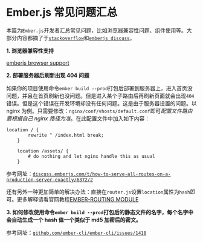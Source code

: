 # Ember.js 常见问题汇总

本篇为`Ember.js`开发者汇总常见问题，比如浏览器兼容性问题、组件使用等。大部分内容都摘了于[`stackoverflow`](http://stackoverflow.com/search?q=ember.js)和[`emberjs discuss`](http://discuss.emberjs.com/)。

**1\. 浏览器兼容性支持**

[emberjs browser support](http://stackoverflow.com/questions/9873744/ember-js-browser-support)

**2\. 部署服务器后刷新出现 404 问题**

如果你的项目使用命令`ember build --prod`打包后部署到服务器上，进入首页没问题，并且在首页刷新也没问题。但是进入某个子路由后再刷新页面就会出现`404`错误。但是这个错误在开发环境却没有任何问题。这是由于服务器设置的问题。以 nginx 为例。只需要修改：`nginx/conf/vhosts/default.conf`即可*配置文件路由要根据自己 nginx 路径为准*。在此配置文件中加入如下内容：

```
location / {  
        rewrite ^ /index.html break;
    }

    location /assets/ {
        # do nothing and let nginx handle this as usual
    } 
```

参考网址：[`discuss.emberjs.com/t/how-to-serve-all-routes-on-a-production-server-exactly/6372/2`](http://discuss.emberjs.com/t/how-to-serve-all-routes-on-a-production-server-exactly/6372/2)

还有另外一种更加简单的解决办法：直接在`router.js`设置`location`属性为`hash`即可。更多解释请看官网教程[EMBER-ROUTING MODULE](http://emberjs.com/api/modules/ember-routing.html)

**3\. 如何修改使用命令`ember build --prod`打包后的静态文件的名字，每个名字中会自动生成一个 hash 值一个类似于 md5 加密后的密文。**

参考网址：[`github.com/ember-cli/ember-cli/issues/1418`](https://github.com/ember-cli/ember-cli/issues/1418)